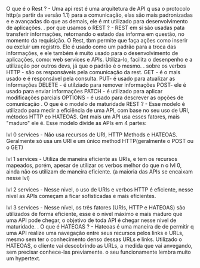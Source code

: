 O que é o Rest ? - 
Uma api rest é uma arquitetura de API q usa o protocolo http(a partir da versão 1.1) para a comunicação, elas são mais padronizadas e e avançadas do que
as demais, ele é mt utilizado para desenvolvimento de aplicações.
.
por que usamos o REST ? -
REST em si são usadas pata transferir informações, retornando o estado das informa em questão, no momento da requisição.
O Rest, tbm permite que faça ações como inserir ou excluir um registro.
Ele é usado como um padrão para a troca das informações, e ele também é muito usado para o desenvolvimento de aplicações,
como: web services e APIs.
Utiliza-lo, facilita o desenpenho e a utilização por outros devs, já que o padrão é o mesmo.
.
sobre os verbos HTTP -
são os responsáveis pela comunicação da rest.
GET - é o mais usado e é responsável pela consulta.
PUT- é usado para atualizar as informações
DELETE - é utilziado para remover informações
POST- ele é usado para enviar informações
PATCH - é utilizado para aplicar modificações parciais
OPTIONS - é usado para descrever as opções de comunicação
.
O que é o modelo de maturidade REST ? -
Esse modelo é utilizado para medir a eficiência de uma API, com base no seu uso de URI, métodos HTTP eo HATEOAS.
Qnt mais um API usa esses fatores, mais "maduro" ele é. Esse modelo divide as APIs em 4 partes:

lvl 0 services - Não usa recursos de URI, HTTP Methods e HATEOAS.
Geralmente só usa um URI e um único method HTTP(geralmente o POST ou o GET)

lvl 1 services - Utiliza de maneira eficiente as URIs, e tem os recursos mapeados, porém, apesar de utilizar os verbos
melhor do que n o lvl 0, ainda não os utilizam de maneira eficiente. (a maioria das APIs se encaixam nesse lvl)

lvl 2 services - Nesse nivel, o uso de URIs e verbos HTTP é eficiente, nesse nivel as APIs começam a ficar sofisticadas
e mais eficientes.

lvl 3 services - Nesse nível, os três fatores (URIs, HTTP e HATEOAS) são utilizados de forma eficiente, esse é o nivel
máximo e mais maduro que uma API pode chegar, o objetivo de toda API é chegar nesse nivel de maturidade.
.
O que é HATEOAS ? -
Hateoas é uma maneira de de permitir q uma API realize uma navegação entre seus recursos pelos links e URLs, mesmo sem
ter o conhecimento denso dessas URLs e links.
Utilizado o HATEOAS, o cliente vai descobrindo as URLs, a medida que vai anvegando, sem precisar conhece-las previamente.
o seu funcionamente lembra muito um hypertext.